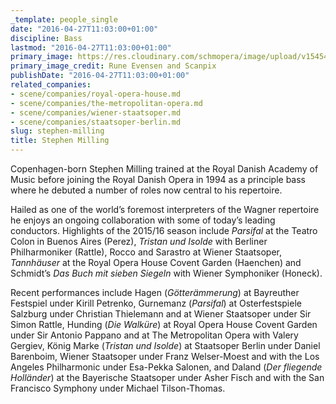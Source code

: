 ```yaml
---
_template: people_single
date: "2016-04-27T11:03:00+01:00"
discipline: Bass
lastmod: "2016-04-27T11:03:00+01:00"
primary_image: https://res.cloudinary.com/schmopera/image/upload/v1545409169/media/webhook-uploads/1461751286036/2016-04-27---Stephen-Milling-Rune-Evensen-and-Scanpix.jpg.jpg
primary_image_credit: Rune Evensen and Scanpix
publishDate: "2016-04-27T11:03:00+01:00"
related_companies:
- scene/companies/royal-opera-house.md
- scene/companies/the-metropolitan-opera.md
- scene/companies/wiener-staatsoper.md
- scene/companies/staatsoper-berlin.md
slug: stephen-milling
title: Stephen Milling
---
```


Copenhagen-born Stephen Milling trained at the Royal Danish Academy of Music before joining the Royal Danish Opera in 1994 as a principle bass where he debuted a number of roles now central to his repertoire.

Hailed as one of the world’s foremost interpreters of the Wagner repertoire he enjoys an ongoing collaboration with some of today’s leading conductors. Highlights of the 2015/16 season include *Parsifal* at the Teatro Colon in Buenos Aires (Perez), *Tristan und Isolde* with Berliner Philharmoniker (Rattle), Rocco and Sarastro at Wiener Staatsoper, *Tannhäuser* at the Royal Opera House Covent Garden (Haenchen) and Schmidt’s *Das Buch mit sieben Siegeln* with Wiener Symphoniker (Honeck).

Recent performances include Hagen (*Götterämmerung*) at Bayreuther Festspiel under Kirill Petrenko, Gurnemanz (*Parsifal*) at Osterfestspiele Salzburg under Christian Thielemann and at Wiener Staatsoper under Sir Simon Rattle, Hunding (*Die Walküre*) at Royal Opera House Covent Garden under Sir Antonio Pappano and at The Metropolitan Opera with Valery Gergiev, König Marke (*Tristan und Isolde*) at Staatsoper Berlin under Daniel Barenboim, Wiener Staatsoper under Franz Welser-Moest and with the Los Angeles Philharmonic under Esa-Pekka Salonen, and Daland (*Der fliegende Holländer*) at the Bayerische Staatsoper under Asher Fisch and with the San Francisco Symphony under Michael Tilson-Thomas.
